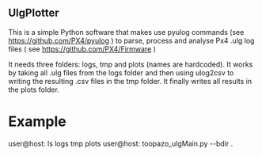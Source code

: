 ## UlgPlotter
This is a simple Python software that makes use pyulog commands (see https://github.com/PX4/pyulog ) to parse, process and analyse Px4 .ulg log files ( see https://github.com/PX4/Firmware )

It needs three folders: logs, tmp and plots (names are hardcoded). It works by taking all .ulg files from the logs folder and then using ulog2csv to writing the resulting .csv files in the tmp folder. It finally writes all results in the plots folder.

# Example 
user@host: ls
logs tmp plots
user@host: toopazo_ulgMain.py --bdir .
